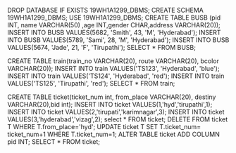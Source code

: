 DROP DATABASE IF EXISTS 19WH1A1299_DBMS;
CREATE SCHEMA 19WH1A1299_DBMS;
USE 19WH1A1299_DBMS;
CREATE TABLE BUSB (pid INT, name VARCHAR(50) ,age INT,gender CHAR,address VARCHAR(20));
INSERT INTO BUSB VALUES(5682, 'Smith', 43, 'M', 'Hyderabad');
INSERT INTO BUSB VALUES(5789, 'Sami', 28, 'M', 'Hyderabad');
INSERT INTO BUSB VALUES(5674, 'Jade', 21, 'F', 'Tirupathi');
SELECT * FROM BUSB;


CREATE TABLE train(train_no VARCHAR(20), route VARCHAR(20), bcolor VARCHAR(20));
INSERT INTO train VALUES('TS123', 'Hyderabad', 'blue');
INSERT INTO train VALUES('TS124', 'Hyderabad', 'red');
INSERT INTO train VALUES('TS125', 'Tirupathi', 'red');
SELECT * FROM train;

CREATE TABLE ticket(ticket_num int, from_place VARCHAR(20), destiny VARCHAR(20),bid int);
INSERT INTO ticket VALUES(1,'hyd','tirupathi',1);
INSERT INTO ticket VALUES(2,'tirupati','karimnagar',3);
INSERT INTO ticket VALUES(3,'hyderabad','vizag',2);
select * FROM ticket;
DELETE FROM ticket T WHERE T.from_place='hyd'; 
UPDATE ticket T SET T.ticket_num= ticket_num+1 WHERE T.ticket_num=1;
ALTER TABLE ticket ADD COLUMN pid INT;
SELECT * FROM ticket;
